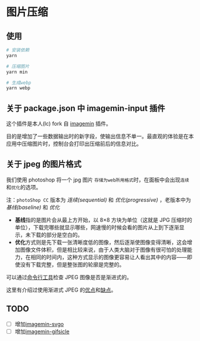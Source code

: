 # 图片压缩

## 使用

```ruby
# 安装依赖
yarn

# 压缩图片
yarn min

# 生成webp
yarn webp
```

## 关于 package.json 中 imagemin-input 插件

这个插件是本人(lc) fork 自 [imagemin](https://github.com/imagemin/imagemin) 插件。

目的是增加了一些数据输出时的新字段，使输出信息不单一。最直观的体验是在本应用中压缩图片时，控制台会打印出压缩前后的信息对比。

## 关于 jpeg 的图片格式

我们使用 photoshop 将一个 jpg 图片 `存储为web所用格式`时，在面板中会出现`连续`和`优化`的选项。

注：`photoShop CC` 版本为 _连续(sequential)_ 和 _优化(progressive)_ ，老版本中为 _基线(baseline)_ 和 _优化_

- **基线**指的是图片会从最上方开始，以 8×8 方块为单位（这就是 JPG 压缩时的单位），下载完哪些就显示哪些，网速慢的时候会看的图片从上到下逐渐显示，未下载的部分是空白的。
- **优化**方式则是先下载一张清晰度低的图像，然后逐渐使图像变得清晰，这会增加图像文件体积，但是相比较来说，由于人类大脑对于图像有很可怕的处理能力，在相同的时间内，这种方式显示的图像更容易让人看出其中的内容——即使没有下载完整，但是整张图的轮廓是完整的。

可以通过[命令行工具](https://www.npmjs.com/package/is-progressive-cli)检查 JPEG 图像是否是渐进式的。

这里有介绍过使用渐进式 JPEG 的[优点](https://images.guide/#the-advantages-of-progressive-jpegs)和[缺点](https://images.guide/#the-disadvantages-of-progressive-jpegs)。

## TODO

- [ ] 增加[imagemin-svgo](https://github.com/imagemin/imagemin-svgo)
- [ ] 增加[imagemin-gifsicle](https://github.com/imagemin/imagemin-gifsicle)

